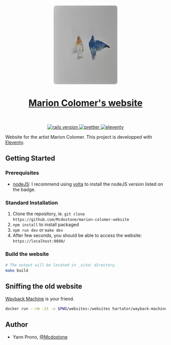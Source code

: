 <div align="center">
  <br>
  <img
    alt="Marion colomer"
    src="./src/assets/images/portfolio/birds/1.jpg"
    width="200"
    style="border-radius: 7px"
  />
  <br/>
  <h1><a href="https://www.instagram.com/colomermarion/?hl=en" rel="nofollow noreferrer noopener" target="_blank">Marion Colomer's website</a></h1>
</div>
<br/>
<p align="center">
  <a href="https://nodejs.org/en/">
    <img src="https://img.shields.io/badge/Node-16.13.2-green.svg" alt="rails version"/>
  </a>
  <a href="https://github.com/prettier/prettier">
    <img src="https://img.shields.io/badge/code_style-Prettier-ff69b4.svg" alt="prettier"/>
  </a>
  <a href="https://www.11ty.dev">
    <img src="https://img.shields.io/badge/Powered%20By-Eleventy-blue" alt="eleventy"/>
  </a>
</p>

Website for the artist Marion Colomer. This project is developped with [Eleventy](https://www.11ty.dev).

## Getting Started

### Prerequisites

- [nodeJS](https://nodejs.org/): I recommend using [volta](https://volta.sh/) to install the nodeJS version listed on the badge.

### Standard Installation

1. Clone the repository, ie. `git clone https://github.com/Mcdostone/marion-colomer-website`
1. `npm install` to install packaged
1. `npm run dev` or `make dev`
1. After few seconds, you should be able to access the website: `https://localhost:8080/`

### Build the website

```bash
# The output will be located in _site/ directory.
make build
```

## Sniffing the old website

[Wayback Machine](https://archive.org/web/web.php) is your friend.

```bash
docker run --rm -it -v $PWD/websites:/websites hartator/wayback-machine-downloader http://marioncolomer.com
```

## Author

- Yann Prono, [@Mcdostone](https://github.com/Mcdostone)
